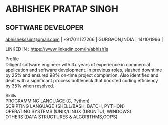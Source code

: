 # ABHISHEK PRATAP SINGH

## SOFTWARE DEVELOPER
abhishekssiin@gmail.com  | +917011127266 | GURGAON,INDIA | 14/10/1996 | 

LINKED IN : https://www.linkedin.com/in/abhish1s

Profile<BR>
Diligent software engineer with 3+ years of experience
in commercial application and software
development. In previous roles, slashed downtime by
25% and ensured 98% on-time project completion.
Also identified and dealt with a significant process
bottleneck that boosted coding efficiency by 35%
when resolved.
  
Skills<BR>
PROGRAMMING LANGUAGE (C, Python) <BR>
SCRIPTING LANGUAGE (SHELL/BASH, BATCH,
PYTHON)<BR>
OPERATING SYSTEMS (UNIX/LINUX (UBUNTU),
WINDOWS) <BR>
OTHERS (DATA STRUCTURES & ALGORITHMS,OOPS) <BR>
